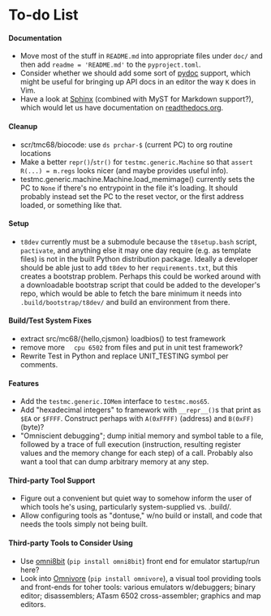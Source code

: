 To-do List
==========

#### Documentation
- Move most of the stuff in `README.md` into appropriate files under `doc/`
  and then add `readme = 'README.md'` to the `pyproject.toml`.
- Consider whether we should add some sort of [pydoc] support, which might
  be useful for bringing up API docs in an editor the way `K` does in Vim.
- Have a look at [Sphinx][] (combined with MyST for Markdown support?),
  which would let us have documentation on [readthedocs.org].

[pydoc]: https://docs.python.org/3/library/pydoc.html
[Sphinx]: https://www.sphinx-doc.org/
[readthedocs.org]: https://readthedocs.org/

#### Cleanup

- scr/tmc68/biocode: use `ds prchar-$` (current PC) to org routine locations
- Make a better `repr()`/`str()` for `testmc.generic.Machine` so that
  `assert R(...) = m.regs` looks nicer (and maybe provides useful info).
- testmc.generic.machine.Machine.load_memimage() currently sets the
  PC to `None` if there's no entrypoint in the file it's loading. It
  should probably instead set the PC to the reset vector, or the first
  address loaded, or something like that.

#### Setup

- `t8dev` currently must be a submodule because the `t8setup.bash` script,
  `pactivate`, and anything else it may one day require (e.g. as template
  files) is not in the built Python distribution package. Ideally a
  developer should be able just to add `t8dev` to her `requirements.txt`,
  but this creates a bootstrap problem. Perhaps this could be worked around
  with a downloadable bootstrap script that could be added to the
  developer's repo, which would be able to fetch the bare minimum it needs
  into `.build/bootstrap/t8dev/` and build an environment from there.

#### Build/Test System Fixes

- extract src/mc68/{hello,cjsmon} loadbios() to test framework
- remove more `  cpu 6502` from files and put in unit test framework?
- Rewrite Test in Python and replace UNIT_TESTING symbol per comments.

#### Features

- Add the `testmc.generic.IOMem` interface to `testmc.mos65`.
- Add "hexadecimal integers" to framework with `__repr__()`s that
  print as `$EA` or `$FFFF`. Construct perhaps with `A(0xFFFF)`
  (address) and `B(0xFF)` (byte)?
- "Omniscient debugging"; dump initial memory and symbol table to a
  file, followed by a trace of full execution (instruction, resulting
  register values and the memory change for each step) of a call.
  Probably also want a tool that can dump arbitrary memory at any step.

#### Third-party Tool Support

- Figure out a convenient but quiet way to somehow inform the user of
  which tools he's using, particularly system-supplied vs. .build/.
- Allow configuring tools as "dontuse," w/no build or install, and
  code that needs the tools simply not being built.

#### Third-party Tools to Consider Using

- Use [omni8bit](https://github.com/robmcmullen/omni8bit) (`pip
  install omni8bit`) front end for emulator startup/run here?
- Look into [Omnivore](https://github.com/robmcmullen/omnivore) (`pip
  install omnivore`), a visual tool providing tools and front-ends for
  toher tools: various emulators w/debuggers; binary editor;
  disassemblers; ATasm 6502 cross-assembler; graphics and map editors.
